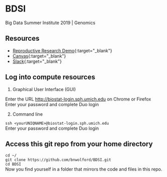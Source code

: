 # BDSI
Big Data Summer Institute 2019 | Genomics

## Resources

- [Reproductive Research Demo](https://github.com/statgen/bdsi-demo-2019){:target="_blank"}
- [Canvas](https://canvas.umich.edu/gateway/){:target="_blank"}
- [Slack](https://bdsiworkspace.slack.com){:target="_blank"}

## Log into compute resources 

1) Graphical User Interface (GUI) 

Enter the URL http://biostat-login.sph.umich.edu on Chrome or Firefox  
Enter your password and complete Duo login

2) Command line

`ssh <yourUNIQNAME>@biostat-login.sph.umich.edu`  
Enter your password and complete Duo login

## Access this git repo from your home directory
`cd ~/`  
`git clone https://github.com/bnwolford/BDSI.git`  
`cd BDSI`  
Now you find yourself in a folder that mirrors the code and files in this repo.  

